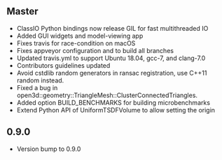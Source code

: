 ## Master

*  ClassIO Python bindings now release GIL for fast multithreaded IO
*  Added GUI widgets and model-viewing app
*  Fixes travis for race-condition on macOS
*  Fixes appveyor configuration and to build all branches
*  Updated travis.yml to support Ubuntu 18.04, gcc-7, and clang-7.0
*  Contributors guidelines updated
*  Avoid cstdlib random generators in ransac registration, use C++11 random instead.
*  Fixed a bug in open3d::geometry::TriangleMesh::ClusterConnectedTriangles.
*  Added option BUILD_BENCHMARKS for building microbenchmarks
*  Extend Python API of UniformTSDFVolume to allow setting the origin

## 0.9.0

* Version bump to 0.9.0
